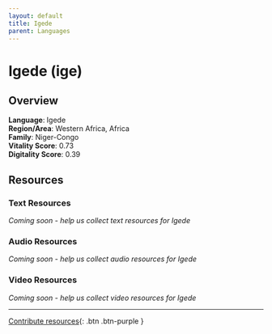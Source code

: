 ```yaml
---
layout: default
title: Igede
parent: Languages
---
```


# Igede (ige)

## Overview

**Language**: Igede  
**Region/Area**: Western Africa, Africa  
**Family**: Niger-Congo  
**Vitality Score**: 0.73  
**Digitality Score**: 0.39  

## Resources

### Text Resources
*Coming soon - help us collect text resources for Igede*

### Audio Resources
*Coming soon - help us collect audio resources for Igede*

### Video Resources
*Coming soon - help us collect video resources for Igede*

---

[Contribute resources](https://fairtrain.github.io/){: .btn .btn-purple }
